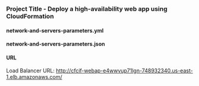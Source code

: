 ### Project Title - Deploy a high-availability web app using CloudFormation

#### network-and-servers-parameters.yml

#### network-and-servers-parameters.json

#### URL

Load Balancer URL: http://cfcif-webap-e4wwvup71lgn-748932340.us-east-1.elb.amazonaws.com/
